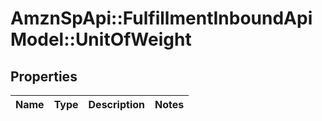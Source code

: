 # AmznSpApi::FulfillmentInboundApiModel::UnitOfWeight

## Properties
Name | Type | Description | Notes
------------ | ------------- | ------------- | -------------

